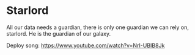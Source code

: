 # Starlord

All our data needs a guardian, there is only one guardian we can rely on, starlord. He is the guardian of our galaxy.

Deploy song: https://www.youtube.com/watch?v=NrI-UBIB8Jk
